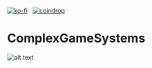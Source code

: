 [![ko-fi](https://ko-fi.com/img/githubbutton_sm.svg)](https://ko-fi.com/H2H1ZZY1Q)
&nbsp;
[![coindrop](https://pabanks.io/assets/coindrop-md.svg)](https://coindrop.to/auxcodes)
# ComplexGameSystems
![alt text](https://github.com/borgosity/ComplexGameSystems/blob/master/complexgamesystems.gif "Logo Title Text 1")
